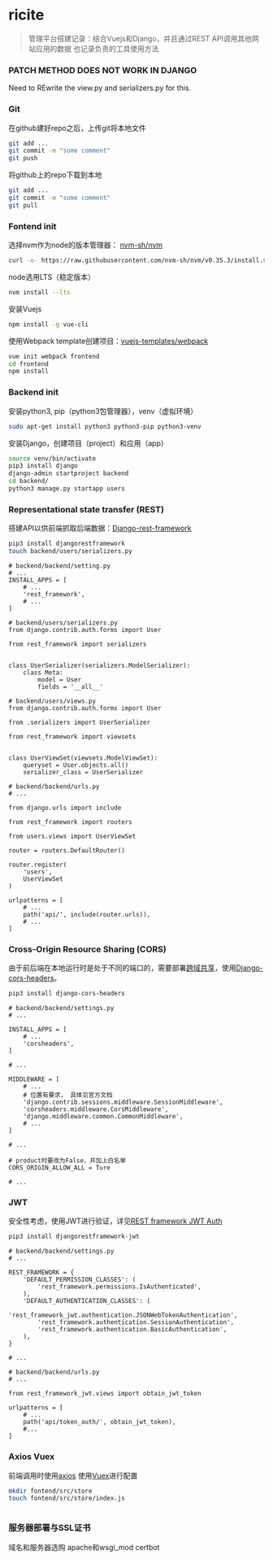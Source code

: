 
# ricite

>管理平台搭建记录：结合Vuejs和Django，并且通过REST API调用其他网站应用的数据
也记录负责的工具使用方法

### PATCH METHOD DOES NOT WORK IN DJANGO

Need to REwrite the view.py and serializers.py for this.

### Git

在github建好repo之后，上传git将本地文件

```bash
git add ...
git commit -m "some comment"
git push
```
将github上的repo下载到本地

```bash
git add ...
git commit -m "some comment"
git pull
```

### Fontend init

选择nvm作为node的版本管理器：
[nvm-sh/nvm](https://github.com/nvm-sh/nvm/blob/master/README.md#installing-and-updating)

```bash
curl -o- https://raw.githubusercontent.com/nvm-sh/nvm/v0.35.3/install.sh | bash
```

node选用LTS（稳定版本）

```bash
nvm install --lts
```

安装Vuejs

```bash
npm install -g vue-cli
```

使用Webpack template创建项目：[vuejs-templates/webpack](https://github.com/vuejs-templates)

```bash
vue init webpack frontend
cd frontend
npm install
```

### Backend init

安装python3, pip（python3包管理器），venv（虚拟环境）

```bash
sudo apt-get install python3 python3-pip python3-venv
```

安装Django，创建项目（project）和应用（app）

```bash
source venv/bin/activate
pip3 install django
django-admin startproject backend
cd backend/
python3 manage.py startapp users
```

### Representational state transfer (REST)

搭建API以供前端抓取后端数据：[Django-rest-framework](https://www.django-rest-framework.org/)

```bash
pip3 install djangorestframework
touch backend/users/serializers.py
```

```python3
# backend/backend/setting.py
# ...
INSTALL_APPS = [
    # ...
    'rest_framework',
    # ...
]

# backend/users/serializers.py
from django.contrib.auth.forms import User

from rest_framework import serializers


class UserSerializer(serializers.ModelSerializer):
    class Meta:
        model = User
        fields = '__all__'

# backend/users/views.py
from django.contrib.auth.forms import User

from .serializers import UserSerializer

from rest_framework import viewsets


class UserViewSet(viewsets.ModelViewSet):
    queryset = User.objects.all()
    serializer_class = UserSerializer

# backend/backend/urls.py
# ...

from django.urls import include

from rest_framework import routers

from users.views import UserViewSet

router = routers.DefaultRouter()

router.register(
    'users',
    UserViewSet
)

urlpatterns = [
    # ...
    path('api/', include(router.urls)),
    # ...
]

```

### Cross-Origin Resource Sharing (CORS)

由于前后端在本地运行时是处于不同的端口的，需要部署[跨域共享](https://developer.mozilla.org/en-US/docs/Web/HTTP/CORS)，使用[Django-cors-headers](https://pypi.org/project/django-cors-headers/)。

```bash
pip3 install django-cors-headers
```

```python3
# backend/backend/settings.py
# ...

INSTALL_APPS = [
    # ...
    'corsheaders',
]

# ...

MIDDLEWARE = [
    # ...
    # 位置有要求， 具体见官方文档
    'django.contrib.sessions.middleware.SessionMiddleware',
    'corsheaders.middleware.CorsMiddleware',
    'django.middleware.common.CommonMiddleware',
    # ...
]

# ...

# product时要改为False，并加上白名单
CORS_ORIGIN_ALLOW_ALL = Ture

# ...

```

### JWT

安全性考虑，使用JWT进行验证，详见[REST framework JWT Auth](https://jpadilla.github.io/django-rest-framework-jwt/)

```bash
pip3 install djangorestframework-jwt
```

```python3
# backend/backend/settings.py
# ...

REST_FRAMEWORK = {
    'DEFAULT_PERMISSION_CLASSES': (
        'rest_framework.permissions.IsAuthenticated',
    ),
    'DEFAULT_AUTHENTICATION_CLASSES': (
        'rest_framework_jwt.authentication.JSONWebTokenAuthentication',
        'rest_framework.authentication.SessionAuthentication',
        'rest_framework.authentication.BasicAuthentication',
    ),
}

# ...

# backend/backend/urls.py
# ...

from rest_framework_jwt.views import obtain_jwt_token

urlpatterns = [
    # ...
    path('api/token_auth/', obtain_jwt_token),
    #...
]

```

### Axios Vuex

前端调用时使用[axios](https://github.com/axios/axios)
使用[Vuex](https://vuex.vuejs.org/)进行配置

```bash
mkdir fontend/src/store
touch fontend/src/store/index.js
```

```javascript

```

### 服务器部署与SSL证书
域名和服务器选购
apache和wsgi_mod
certbot
